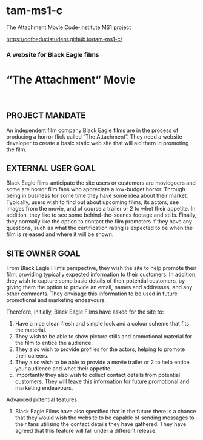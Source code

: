 # tam-ms1-c
The Attachment Movie Code-institute  MS1 project

<https://cofoeducistudent.github.io/tam-ms1-c/>

### A website for Black Eagle films
# “The Attachment” Movie

 
## PROJECT MANDATE

An independent film company Black Eagle films are in the process of producing a horror flick called “The Attachment”. They need a website developer to create a basic static web site that will aid them in promoting the film.  

## EXTERNAL USER GOAL
Black Eagle films anticipate the site users or customers are moviegoers and some are horror film fans who appreciate a low-budget horror.
Through being in business for some time they have some idea about their market. Typically, users wish to find out about upcoming films, its actors, see images from the movie, and of course a trailer or 2 to whet their appetite. In addition, they like to see some behind-the-scenes footage and stills. Finally, they normally like the option to contact the film promoters if they have any questions, such as what the certification rating is expected to be when the film is released and where it will be shown.

## SITE OWNER GOAL
From Black Eagle Film’s perspective, they wish the site to help promote their film, providing typically expected information to their customers.
In addition, they wish to capture some basic details of their potential customers, by giving them the option to provide an email, names and addresses, and any other comments.
They envisage this information to be used in future promotional and marketing endeavours.

Therefore, initially, Black Eagle Films have asked for the site to:
1. Have a nice clean fresh and simple look and a colour scheme that fits the material. 
2. They wish to be able to show picture stills and promotional material for the film to entice the audience.
3. They also wish to provide profiles for the actors, helping to promote their careers.
4. They also wish to be able to provide a movie trailer or 2 to help entice your audience and whet their appetite.
5. Importantly they also wish to collect contact details from potential customers. They will leave this information for future promotional and marketing endeavours.

Advanced potential features
1. Black Eagle Films have also specified that in the future there is a chance that they would wish the website to be capable of sending messages to their fans utilising the contact details they have gathered. They have agreed that this feature will fall under a different release.
